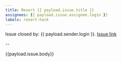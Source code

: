 ```yaml
---
title: Revert {{ payload.issue.title }}
assignees: {{ payload.issue.assignee.login }}
labels: revert-hack
---
```

Issue closed by: {{ payload.sender.login }}.
[Issue link]({{payload.issue.url}})

--

{{payload.issue.body}}
